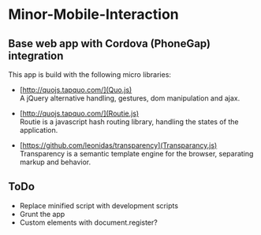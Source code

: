 # Minor-Mobile-Interaction

## Base web app with Cordova (PhoneGap) integration

This app is build with the following micro libraries:

* [http://quojs.tapquo.com/](Quo.js)  
A jQuery alternative handling, gestures, dom manipulation and ajax.

* [http://quojs.tapquo.com/](Routie.js)  
Routie is a javascript hash routing library, handling the states of the application.

* [https://github.com/leonidas/transparency](Transparancy.js)  
Transparency is a semantic template engine for the browser, separating markup and behavior.

## ToDo
* Replace minified script with development scripts
* Grunt the app
* Custom elements with document.register?